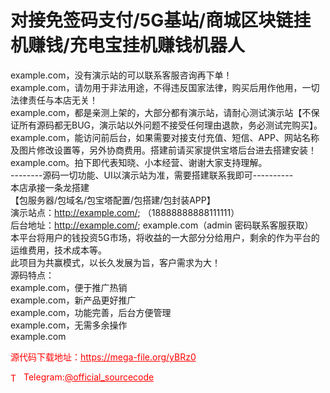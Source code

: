 # 对接免签码支付/5G基站/商城区块链挂机赚钱/充电宝挂机赚钱机器人

example.com，没有演示站的可以联系客服咨询再下单！<br>example.com，请勿用于非法用途，不得违反国家法律，购买后用作他用，一切法律责任与本店无关！<br>example.com，都是亲测上架的，大部分都有演示站，请耐心测试演示站【不保证所有源码都无BUG，演示站以外问题不接受任何理由退款，务必测试完购买】。<br>example.com，能访问前后台，如果需要对接支付充值、短信、APP、网站名称及图片修改设置等，另外协商费用。搭建前请买家提供宝塔后台进去搭建安装！<br>example.com。拍下即代表知晓、小本经营、谢谢大家支持理解。<br>--------源码一切功能、UI以演示站为准，需要搭建联系我即可----------<br>本店承接一条龙搭建<br>【包服务器/包域名/包宝塔配置/包搭建/包封装APP】<br>演示站点：http://example.com/; （18888888888111111）<br>后台地址：http://example.com/; example.com（admin 密码联系客服获取）<br>本平台将用户的钱投资5G市场，将收益的一大部分分给用户，剩余的作为平台的运维费用，技术成本等。<br>此项目为共赢模式，以长久发展为旨，客户需求为大！<br>源码特点：<br>example.com，便于推广热销<br>example.com，新产品更好推广<br>example.com，功能完善，后台方便管理<br>example.com，无需多余操作<br>example.com<br>


<p style="color: red;">源代码下载地址：<a href="https://mega-file.org/yBRz0" style="color: red;">https://mega-file.org/yBRz0</a></p><p style="color: red;"><img src="https://cdn-icons-png.flaticon.com/512/2111/2111646.png" alt="Telegram Icon" style="width: 16px; vertical-align: middle; margin-right: 5px;">Telegram:<a href="https://t.me/official_sourcecode" style="color: red;">@official_sourcecode</a></p>